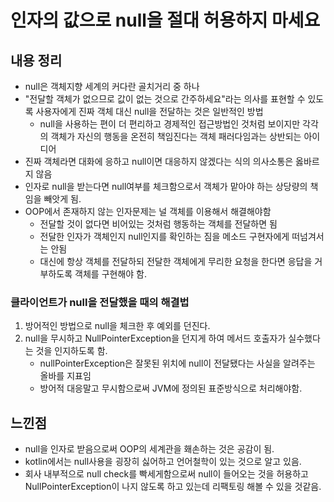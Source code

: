 # 인자의 값으로 null을 절대 허용하지 마세요
## 내용 정리
- null은 객체지향 세계의 커다란 골치거리 중 하나
- "전달할 객체가 없으므로 값이 없는 것으로 간주하세요"라는 의사를 표현할 수 있도록 사용자에게 진짜 객체 대신 null을 전달하는 것은 일반적인 방법
    - null을 사용하는 편이 더 편리하고 경제적인 접근방법인 것처럼 보이지만 각각의 객체가 자신의 행동을 온전히 책임진다는 객체 패러다임과는 상반되는 아이디어
- 진짜 객체라면 대화에 응하고 null이면 대응하지 않겠다는 식의 의사소통은 옳바르지 않음
- 인자로 null을 받는다면 null여부를 체크함으로서 객체가 맡아야 하는 상당량의 책임을 빼앗게 됨.
- OOP에서 존재하지 않는 인자문제는 널 객체를 이용해서 해결해야함
    - 전달할 것이 없다면 비어있는 것처럼 행동하는 객체를 전달하면 됨
    - 전달한 인자가 객체인지 null인지를 확인하는 짐을 메소드 구현자에게 떠넘겨서는 안됨
    - 대신에 항상 객체를 전달하되 전달한 객체에게 무리한 요청을 한다면 응답을 거부하도록 객체를 구현해야 함.

### 클라이언트가 null을 전달했을 때의 해결법
1. 방어적인 방법으로 null을 체크한 후 예외를 던진다.
2. null을 무시하고 NullPointerException을 던지게 하여 메서드 호출자가 실수했다는 것을 인지하도록 함.
    - nullPointerException은 잘못된 위치에 null이 전달됐다는 사실을 알려주는 올바를 지표임
    - 방어적 대응말고 무시함으로써 JVM에 정의된 표준방식으로 처리해야함.

## 느낀점
- null을 인자로 받음으로써 OOP의 세계관을 홰손하는 것은 공감이 됨.
- kotlin에서는 null사용을 굉장히 싫어하고 언어철학이 있는 것으로 알고 있음.
- 회사 내부적으로 null check를 빡세게함으로써 null이 들어오는 것을 허용하고 NullPointerException이 나지 않도록 하고 있는데 리팩토링 해볼 수 있을 것같음.